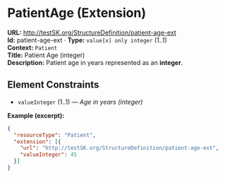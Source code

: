 

# PatientAge (Extension)

**URL:** http://testSK.org/StructureDefinition/patient-age-ext  
**Id:** patient-age-ext · **Type:** `value[x] only integer` (1..1)  
**Context:** `Patient`  
**Title:** Patient Age (integer)  
**Description:** Patient age in years represented as an **integer**.

## Element Constraints
- `valueInteger` (1..1) — *Age in years (integer)*

**Example (excerpt):**
```json
{
  "resourceType": "Patient",
  "extension": [{
    "url": "http://testSK.org/StructureDefinition/patient-age-ext",
    "valueInteger": 45
  }]
}
